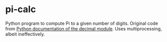 # pi-calc
Python program to compute Pi to a given number of digits. Original code from [Python documentation of the decimal module](https://docs.python.org/3/library/decimal.html?highlight=decimal#recipes). Uses multiprocessing, albeit ineffectively.
